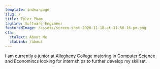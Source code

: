 ```yaml
---
template: index-page
slug: /
title: Tyler Pham
tagline: Software Engineer
featuredImage: /assets/screen-shot-2020-11-18-at-11.50.16-pm.png
cta:
  ctaText: About Me
  ctaLink: /about
---
```

I am currently a junior at Allegheny College majoring in Computer Science and Economincs looking for internships to further develop my skillset.